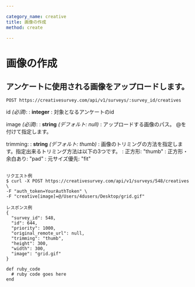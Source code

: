 ```yaml
---

category_name: creative
title: 画像の作成
method: create

---
```


# 画像の作成

## アンケートに使用される画像をアップロードします。

`POST https://creativesurvey.com/api/v1/surveys/:survey_id/creatives`

id _(必須)_:
: __integer__
: 対象となるアンケートのid

image _(必須)_:
: __string__ _(デフォルト: null)_
: アップロードする画像のパス。 @を付けて指定します。

trimming:
: __string__ _(デフォルト: thumb)_
: 画像のトリミングの方法を指定します。指定出来るトリミング方法は以下の3つです。
: 正方形: "thumb"
: 正方形・余白あり: "pad"
: 元サイズ優先: "fit"

~~~

リクエスト例
$ curl -X POST https://creativesurvey.com/api/v1/surveys/548/creatives \
-F "auth_token=YourAuthToken" \
-F "creative[image]=@/Users/4dusers/Desktop/grid.gif"

レスポンス例
{
  "survey_id": 548,
  "id": 644,
  "priority": 1000,
  "original_remote_url": null,
  "trimming": "thumb",
  "height": 300,
  "width": 300,
  "image": "grid.gif"
}

~~~

 
~~~
def ruby_code
  # ruby code goes here
end
~~~

　
　
